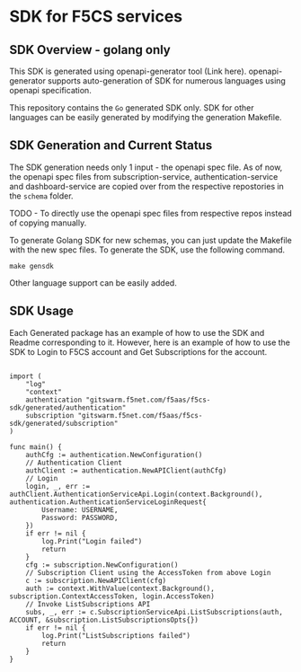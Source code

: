 # SDK for F5CS services

## SDK Overview - golang only

This SDK is generated using openapi-generator tool (Link here). openapi-generator supports auto-generation of SDK for numerous languages using openapi specification.

This repository contains the `Go` generated SDK only. SDK for other languages can be easily generated by modifying the generation Makefile.

## SDK Generation and Current Status

The SDK generation needs only 1 input - the openapi spec file. As of now, the openapi spec files from subscription-service, authentication-service and dashboard-service are copied over from the respective repostories in the `schema` folder.

TODO - To directly use the openapi spec files from respective repos instead of copying manually.

To generate Golang SDK for new schemas, you can just update the Makefile with the new spec files. To generate the SDK, use the following command.

```
make gensdk

```

Other language support can be easily added.

## SDK Usage

Each Generated package has an example of how to use the SDK and Readme corresponding to it. However, here is an example of how to use the SDK to Login to F5CS account and Get Subscriptions for the account.

```golang

import (
	"log"
	"context"
	authentication "gitswarm.f5net.com/f5aas/f5cs-sdk/generated/authentication"
	subscription "gitswarm.f5net.com/f5aas/f5cs-sdk/generated/subscription"
)

func main() {
	authCfg := authentication.NewConfiguration()
	// Authentication Client
	authClient := authentication.NewAPIClient(authCfg)
	// Login
	login, _, err := authClient.AuthenticationServiceApi.Login(context.Background(), authentication.AuthenticationServiceLoginRequest{
		Username: USERNAME,
		Password: PASSWORD,
	})
	if err != nil {
		log.Print("Login failed")
		return
	}
	cfg := subscription.NewConfiguration()
	// Subscription Client using the AccessToken from above Login
	c := subscription.NewAPIClient(cfg)
	auth := context.WithValue(context.Background(), subscription.ContextAccessToken, login.AccessToken)
	// Invoke ListSubscriptions API
	subs, _, err := c.SubscriptionServiceApi.ListSubscriptions(auth, ACCOUNT, &subscription.ListSubscriptionsOpts{})
	if err != nil {
		log.Print("ListSubscriptions failed")
		return
	}
}


```

